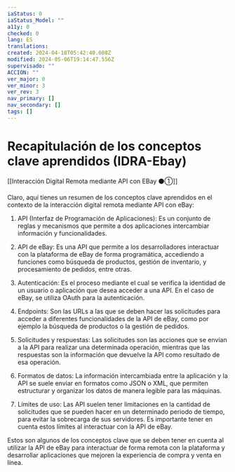 ```yaml
---
iaStatus: 0
iaStatus_Model: ""
a11y: 0
checked: 0
lang: ES
translations: 
created: 2024-04-18T05:42:40.608Z
modified: 2024-05-06T19:14:47.556Z
supervisado: ""
ACCION: ""
ver_major: 0
ver_minor: 3
ver_rev: 3
nav_primary: []
nav_secondary: []
tags: []
---
```

# Recapitulación de los conceptos clave aprendidos (IDRA-Ebay)

[[Interacción Digital Remota mediante API con EBay ⚫①]]

Claro, aquí tienes un resumen de los conceptos clave aprendidos en el contexto de la interacción digital remota mediante API con eBay:

1. API (Interfaz de Programación de Aplicaciones): Es un conjunto de reglas y mecanismos que permite a dos aplicaciones intercambiar información y funcionalidades.

2. API de eBay: Es una API que permite a los desarrolladores interactuar con la plataforma de eBay de forma programática, accediendo a funciones como búsqueda de productos, gestión de inventario, y procesamiento de pedidos, entre otras.

3. Autenticación: Es el proceso mediante el cual se verifica la identidad de un usuario o aplicación que desea acceder a una API. En el caso de eBay, se utiliza OAuth para la autenticación.

4. Endpoints: Son las URLs a las que se deben hacer las solicitudes para acceder a diferentes funcionalidades de la API de eBay, como por ejemplo la búsqueda de productos o la gestión de pedidos.

5. Solicitudes y respuestas: Las solicitudes son las acciones que se envían a la API para realizar una determinada operación, mientras que las respuestas son la información que devuelve la API como resultado de esa operación.

6. Formatos de datos: La información intercambiada entre la aplicación y la API se suele enviar en formatos como JSON o XML, que permiten estructurar y organizar los datos de manera legible para las máquinas.

7. Límites de uso: Las API suelen tener limitaciones en la cantidad de solicitudes que se pueden hacer en un determinado periodo de tiempo, para evitar la sobrecarga de sus servidores. Es importante tener en cuenta estos límites al interactuar con la API de eBay.

Estos son algunos de los conceptos clave que se deben tener en cuenta al utilizar la API de eBay para interactuar de forma remota con la plataforma y desarrollar aplicaciones que mejoren la experiencia de compra y venta en línea.
